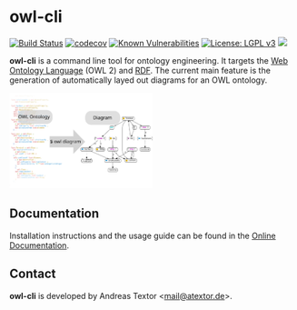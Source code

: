 # owl-cli

[![Build Status](https://travis-ci.org/atextor/owl-cli.svg)](https://travis-ci.org/atextor/owl-cli) [![codecov](https://codecov.io/gh/atextor/owl-cli/branch/master/graph/badge.svg)](https://codecov.io/gh/atextor/owl-cli) [![Known Vulnerabilities](https://snyk.io/test/github/atextor/owl-cli/badge.svg)](https://snyk.io/test/github/atextor/owl-cli) [![License: LGPL v3](https://img.shields.io/badge/License-LGPL%20v3-blue.svg)](https://www.gnu.org/licenses/lgpl-3.0) [![](https://tokei.rs/b1/github/atextor/owl-cli)](https://github.com/Aaronepower/tokei)


**owl-cli** is a command line tool for ontology engineering. It targets the [Web Ontology
Language](https://en.wikipedia.org/wiki/Web_Ontology_Language) (OWL 2) and
[RDF](https://en.wikipedia.org/wiki/Resource_Description_Framework). The current main feature is the
generation of automatically layed out diagrams for an OWL ontology.

<img src="docs/modules/ROOT/assets/images/splash.svg" alt="owl diagram splash image" width="50%"/>

## Documentation

Installation instructions and the usage guide can be found in the [Online Documentation](https://atextor.de/owl-cli/).

## Contact

**owl-cli** is developed by Andreas Textor <<mail@atextor.de>>.


